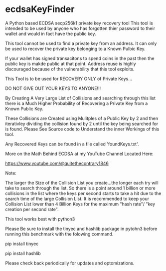 # ecdsaKeyFinder

A Python based ECDSA secp256k1 private key recovery tool
This tool is intended to be used by anyone who has forgotten thier password to their wallet and would in fact have the public key.

This tool cannot be used to find a private key from an address.
It can only be used to recover the private key belonging to a Known Pulbic Key.

If your wallet has signed transacitons to spend coins in the past then the public key is makde public at that point. Address reuse is highly discouraged because of the vulnerability that this tool exploits.

This Tool is to be used for RECOVERY ONLY of Private Keys...

DO NOT GIVE OUT YOUR KEYS TO ANYONE!!!

By Creating A Very Large List of Collisions and searching through this list there is a Much Higher Probability of Recovering a Private Key from a Known Public Key.

These Collisions are Created using Mulitples of a Public Key by 2 and then iterativley dividing the collision found by 2 until the key being searched for is found.
Please See Source code to Understand the inner Workings of this tool.

Any Recovered Keys can be found in a file called 'foundKeys.txt'.

More on the Math Behind ECDSA at my YouTube Channel Located Here:

https://www.youtube.com/@quitethecontrary1846

Note:

The larger the Size of the Collision List you create...the longer each try will take to search through the list. So there is a point around 1 billion or more collisions in the list where the keys per second starts to take a hit due to the search time of the large Collision List. It is recommended to keep your Collision List lower than 4 Billion Keys for the maximum "hash rate"/ "key creation per second rate".

This tool works best with python3

Please Be sure to install the tinyec and hashlib package in pytohn3 before running this benchmark with the folowing command.

pip install tinyec


pip install hashlib


Please check back periodically for updates and optomizations.
